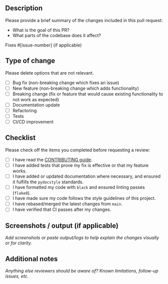 ## Description

Please provide a brief summary of the changes included in this pull request:

- What is the goal of this PR?
- What parts of the codebase does it affect?

Fixes #[issue-number] (if applicable)

## Type of change

Please delete options that are not relevant.

- [ ] Bug fix (non-breaking change which fixes an issue)
- [ ] New feature (non-breaking change which adds functionality)
- [ ] Breaking change (fix or feature that would cause existing functionality to
  not work as expected)
- [ ] Documentation update
- [ ] Refactoring
- [ ] Tests
- [ ] CI/CD improvement

## Checklist

Please check off the items you completed before requesting a review:

- [ ] I have read the [CONTRIBUTING
  guide](https://r5py.readthedocs.io/en/stable/contributing/CONTRIBUTING.html).
- [ ] I have added tests that prove my fix is effective or that my feature
  works.
- [ ] I have added or updated documentation where necessary, and ensured it
  fulfills the `pydocstyle` standards.
- [ ] I have formatted my code with `black` and ensured linting passes
  (`flake8`).
- [ ] I have made sure my code follows the style guidelines of this project.
- [ ] I have rebased/merged the latest changes from `main`.
- [ ] I have verified that CI passes after my changes.

## Screenshots / output (if applicable)

_Add screenshots or paste output/logs to help explain the changes visually or
for clarity._

## Additional notes

_Anything else reviewers should be aware of? Known limitations, follow-up
issues, etc._

